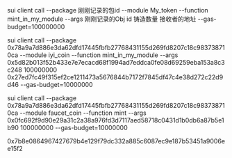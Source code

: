 sui client call --package 刚刚记录的包id --module My_token  --function mint_in_my_module --args  刚刚记录的Obj id  铸造数量 接收者的地址  --gas-budget=100000000 

 sui client call --package 0x78a9a7d886e3da62dfd17445fbfb27768431155d269fd8207c18c983738710ca --module iyi_coin --function mint_in_my_module --args  0x5d82b013f52b433e7e7ecacd68f1994ad7eddca0fe08d69259eba153a8c3c248  100000000 0x27ed7fc49f315ef2ce1211473a5676844b7172f7845df47c4e38d272c22d9d46  --gas-budget=10000000


 sui client call --package 0x78a9a7d886e3da62dfd17445fbfb27768431155d269fd8207c18c983738710ca --module faucet_coin --function mint --args  0x0fc692f9d90e29a31c2a38a976fd3d7117aed58718c0431d1b0db6a87b5e1b90  100000000   --gas-budget=10000000


 0x7b8e0864967427679b4e129f79dc332a885c6087ec9e187b53451a9006ee15f2